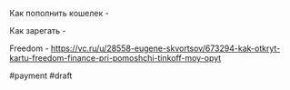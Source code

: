 Как пополнить кошелек - [](https://telegra.ph/Kak-popolnit-koshelek-HyperPay-08-11)

Как зарегать - [](https://shatim.notion.site/shatim/8e7388ef49b541abbfe30a6325ecaab9)

Freedom - https://vc.ru/u/28558-eugene-skvortsov/673294-kak-otkryt-kartu-freedom-finance-pri-pomoshchi-tinkoff-moy-opyt

#payment
#draft